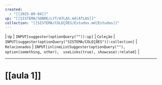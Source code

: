 ```yaml
---
created:
  - "[[2025-09-04]]"
up: "[[SISTEMA/SOBRE/LYT/ATLAS.md|ATLAS]]"
collection: "[[SISTEMA/COLEÇÕES/Estudos.md|Estudos]]"
---
```

| `Up` | `INPUT[suggester(optionQuery("")):up]`    | `Coleção` | `INPUT[suggester(optionQuery("SISTEMA/COLEÇÕES")):collection]`   | `Relacionados` | `INPUT[inlineListSuggester(optionQuery(""), option(something, other),  useLinks(true), showcase):related]`  |

---

# [[aula 1]] 

